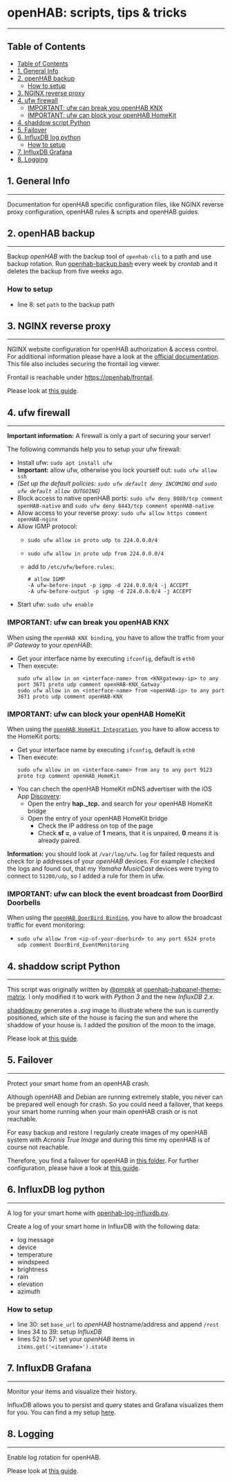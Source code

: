 # openHAB: scripts, tips & tricks

***
## Table of Contents
- [Table of Contents](#table-of-contents)
- [1. General Info](#1-general-info)
- [2. openHAB backup](#2-openhab-backup)
  - [How to setup](#how-to-setup)
- [3. NGINX reverse proxy](#3-nginx-reverse-proxy)
- [4. ufw firewall](#4-ufw-firewall)
  - [IMPORTANT: ufw can break you openHAB KNX](#important-ufw-can-break-you-openhab-knx)
  - [IMPORTANT: ufw can block your openHAB HomeKit](#important-ufw-can-block-your-openhab-homekit)
- [4. shaddow script Python](#4-shaddow-script-python)
- [5. Failover](#5-failover)
- [6. InfluxDB log python](#6-influxdb-log-python)
  - [How to setup](#how-to-setup-1)
- [7. InfluxDB Grafana](#7-influxdb-grafana)
- [8. Logging](#8-logging)


## 1. General Info
***
Documentation for openHAB specific configuration files, like NGINX reverse proxy configuration, openHAB rules & scripts and openHAB guides.


## 2. openHAB backup
***
Backup _openHAB_ with the backup tool of ``openhab-cli`` to a path and use backup rotation.
Run [openhab-backup.bash](openhab-backup.bash) every week by _crontab_ and it deletes the backup from five weeks ago.

### How to setup
* line 8: set ``path`` to the backup path


## 3. NGINX reverse proxy
***
NGINX website configuration for openHAB authorization & access control.
For additional information please have a look at the [official documentation](https://www.openhab.org/docs/installation/security.html#running-openhab-behind-a-reverse-proxy). This file also includes securing the frontail log viewer.

Frontail is reachable under [https://openhab/frontail](https://openhabianpi/frontail).

Please look at [this guide](etc/nginx/sites-enabled/README.md).


## 4. ufw firewall
***
__Important information:__ A firewall is only a part of securing your server!

The following commands help you to setup your ufw firewall:
* Install ufw: ``sudo apt install ufw``
* __Important:__ allow ufw, otherwise you lock yourself out: ``sudo ufw allow ssh``
* _(Set up the default policies: ``sudo ufw default deny INCOMING`` and ``sudo ufw default allow OUTGOING``)_
* Block access to native openHAB ports: ``sudo ufw deny 8080/tcp comment openHAB-native`` and ``sudo ufw deny 8443/tcp comment openHAB-native``
* Allow access to your reverse proxy: ``sudo ufw allow https comment openHAB-nginx``
* Allow IGMP protocol:
  * ``sudo ufw allow in proto udp to 224.0.0.0/4``
  * ``sudo ufw allow in proto udp from 224.0.0.0/4``
  * add to ``/etc/ufw/before.rules``: 
   
    ```
    # allow IGMP
    -A ufw-before-input -p igmp -d 224.0.0.0/4 -j ACCEPT
    -A ufw-before-output -p igmp -d 224.0.0.0/4 -j ACCEPT
    ```
* Start ufw: ```sudo ufw enable```

### IMPORTANT: ufw can break you openHAB KNX

When using the ``openHAB KNX binding``, you have to allow the traffic from your _IP Gateway_ to your _openHAB_:
* Get your interface name by executing ``ifconfig``, default is ``eth0``
* Then execute:
  ```shell
  sudo ufw allow in on <interface-name> from <KNXgateway-ip> to any port 3671 proto udp comment openHAB-KNX_Gatway``
  sudo ufw allow in on <interface-name> from <openHAB-ip> to any port 3671 proto udp comment openHAB-KNX
  ```

### IMPORTANT: ufw can block your openHAB HomeKit

When using the [``openHAB HomeKit Integration``](https://www.openhab.org/addons/integrations/homekit/#homekit-add-on), you have to allow access to the HomeKit ports:
* Get your interface name by executing ``ifconfig``, default is ``eth0``
* Then execute:
  ```shell
  sudo ufw allow in on <interface-name> from any to any port 9123 proto tcp comment openHAB_HomeKit
  ```
* You can chech the openHAB HomeKit mDNS advertiser with the iOS App [Discovery](https://apps.apple.com/de/app/discovery-dns-sd-browser/id305441017): 
  * Open the entry **hap._tcp.** and search for your openHAB HomeKit bridge
  * Open the entry of your openHAB HomeKit bridge
    * Check the IP address on top of the page
    * Check **sf =**, a value of **1** means, that it is unpaired, **0** means it is already paired.


__Information:__ you should look at ``/var/log/ufw.log`` for failed requests and check for ip addresses of your _openHAB_ devices.
For example I checked the logs and found out, that my _Yamaha MusicCast_ devices were trying to connect to ``51200/udp``, so I added a rule for them in ufw.

### IMPORTANT: ufw can block the event broadcast from DoorBird Doorbells

When using the [``openHAB DoorBird Binding``](https://www.openhab.org/addons/bindings/doorbird/#doorbird-binding), you have to allow the broadcast traffic for event monitoring:
* ```shell
  sudo ufw allow from <ip-of-your-doorbird> to any port 6524 proto udp comment DoorBird_EventMonitoring
  ```

## 4. shaddow script Python
***
This script was originally written by [@pmpkk](https://github.com/pmpkk) at [openhab-habpanel-theme-matrix](https://github.com/pmpkk/openhab-habpanel-theme-matrix).
I only modified it to work with _Python 3_ and the new _InfluxDB 2.x_. 

[shaddow.py](shaddow/shaddow.py) generates a _.svg_ image to illustrate where the sun is currently positioned, which site of the house is facing the sun and where the shaddow of your house is.
I added the position of the moon to the image. 

Please look at [this guide](shaddow/README.md).


## 5. Failover
***
Protect your smart home from an openHAB crash.

Although openHAB and Debian are running extremely stable, you never can be prepared well enough for crash. So you could need a failover, that keeps your smart home running when your main openHAB crash or is not reachable. 

For easy backup and restore I regularly create images of my openHAB system with _Acronis True Image_ and during this time my openHAB is of course not reachable. 

Therefore, you find a failover for openHAB in [this folder](failover-system). For further configuration, please have a look at [this guide](failover-system/README.md).


## 6. InfluxDB log python
***
A log for your smart home with [openhab-log-influxdb.py](../openhab/openhab-log-influxdb.py).

Create a log of your smart home in InfluxDB with the following data:
* log message
* device
* temperature
* windspeed
* brightness
* rain
* elevation
* azimuth

### How to setup
* line 30: set ``base_url`` to _openHAB_ hostname/address and append ``/rest``
* lines 34 to 39: setup _InfluxDB_
* lines 52 to 57: set your _openHAB_ items in ``items.get('<itemname>').state``


## 7. InfluxDB Grafana
***
Monitor your items and visualize their history.

InfluxDB allows you to persist and query states and Grafana visualizes them for you.
You can find a my setup [here](influxdb_grafana/README.md).

## 8. Logging
***
Enable log rotation for openHAB.

Please look at [this guide](/var/lib/openhab/etc/README.md).